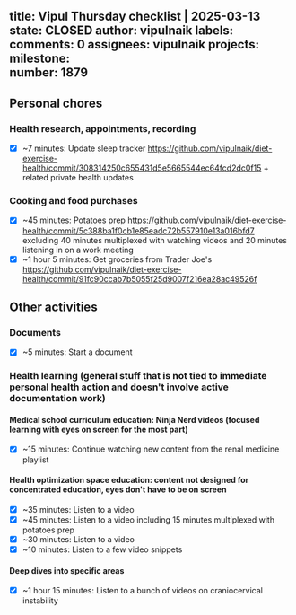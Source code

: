 title:	Vipul Thursday checklist | 2025-03-13
state:	CLOSED
author:	vipulnaik
labels:	
comments:	0
assignees:	vipulnaik
projects:	
milestone:	
number:	1879
--
## Personal chores

### Health research, appointments, recording

- [x] ~7 minutes: Update sleep tracker https://github.com/vipulnaik/diet-exercise-health/commit/308314250c655431d5e5665544ec64fcd2dc0f15 + related private health updates

### Cooking and food purchases

- [x] ~45 minutes: Potatoes prep https://github.com/vipulnaik/diet-exercise-health/commit/5c388ba1f0cb1e85eadc72b557910e13a016bfd7 excluding 40 minutes multiplexed with watching videos and 20 minutes listening in on a work meeting
- [x] ~1 hour 5 minutes: Get groceries from Trader Joe's https://github.com/vipulnaik/diet-exercise-health/commit/91fc90ccab7b5055f25d9007f216ea28ac49526f

## Other activities

### Documents

- [x] ~5 minutes: Start a document

### Health learning (general stuff that is not tied to immediate personal health action and doesn't involve active documentation work)

#### Medical school curriculum education: Ninja Nerd videos (focused learning with eyes on screen for the most part)

- [x] ~15 minutes: Continue watching new content from the renal medicine playlist

#### Health optimization space education: content not designed for concentrated education, eyes don't have to be on screen

- [x] ~35 minutes: Listen to a video
- [x] ~45 minutes: Listen to a video including 15 minutes multiplexed with potatoes prep
- [x] ~30 minutes: Listen to a video
- [x] ~10 minutes: Listen to a few video snippets

#### Deep dives into specific areas

- [x] ~1 hour 15 minutes: Listen to a bunch of videos on craniocervical instability
